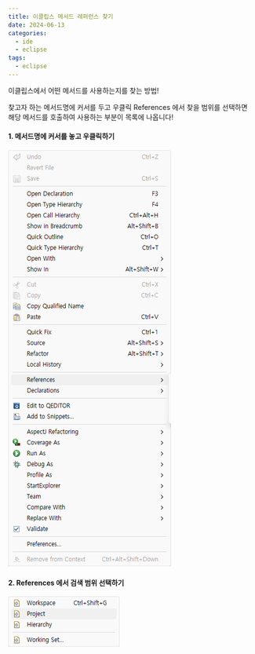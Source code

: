 ```yaml
---
title: 이클립스 메서드 레퍼런스 찾기
date: 2024-06-13
categories:
  - ide
  - eclipse
tags:
  - eclipse
---
```

이클립스에서 어떤 메서드를 사용하는지를 찾는 방법!  

찾고자 하는 메서드명에 커서를 두고 우클릭 References 에서 찾을 범위를 선택하면 해당 메서드를 호출하여 사용하는 부분이 목록에 나옵니다!   

#### 1. 메서드명에 커서를 놓고 우클릭하기

![](/assets/img/screenshot/2024-06-13-eclipse/img1.png)   


#### 2. References 에서 검색 범위 선택하기

![](/assets/img/screenshot/2024-06-13-eclipse/img2.png)   

